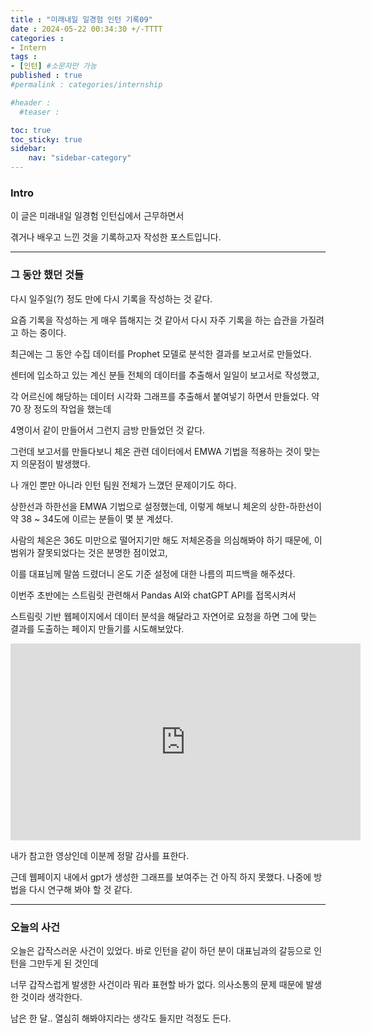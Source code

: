 ```yaml
---
title : "미래내일 일경험 인턴 기록09"
date : 2024-05-22 00:34:30 +/-TTTT
categories : 
- Intern
tags : 
- [인턴] #소문자만 가능
published : true
#permalink : categories/internship

#header :
  #teaser : 

toc: true
toc_sticky: true
sidebar:
    nav: "sidebar-category"
---
```


### Intro

이 글은 미래내일 일경험 인턴십에서 근무하면서

겪거나 배우고 느낀 것을 기록하고자 작성한 포스트입니다.

* * *

### 그 동안 했던 것들

다시 일주일(?) 정도 만에 다시 기록을 작성하는 것 같다.

요즘 기록을 작성하는 게 매우 뜸해지는 것 같아서 다시 자주 기록을 하는 습관을 가질려고 하는 중이다.

최근에는 그 동안 수집 데이터를 Prophet 모델로 분석한 결과를 보고서로 만들었다.

센터에 입소하고 있는 계신 분들 전체의 데이터를 추출해서 일일이 보고서로 작성했고,

각 어르신에 해당하는 데이터 시각화 그래프를 추출해서 붙여넣기 하면서 만들었다. 약 70 장 정도의 작업을 했는데

4명이서 같이 만들어서 그런지 금방 만들었던 것 같다.

그런데 보고서를 만들다보니 체온 관련 데이터에서 EMWA 기법을 적용하는 것이 맞는지 의문점이 발생했다.

나 개인 뿐만 아니라 인턴 팀원 전체가 느꼈던 문제이기도 하다.

상한선과 하한선을 EMWA 기법으로 설정했는데, 이렇게 해보니 체온의 상한-하한선이 약 38 ~ 34도에 이르는 분들이 몇 분 계셨다.

사람의 체온은 36도 미만으로 떨어지기만 해도 저체온증을 의심해봐야 하기 때문에, 이 범위가 잘못되었다는 것은 분명한 점이었고,

이를 대표님께 말씀 드렸더니 온도 기준 설정에 대한 나름의 피드백을 해주셨다.

이번주 초반에는 스트림릿 관련해서 Pandas AI와 chatGPT API를 접목시켜서

스트림릿 기반 웹페이지에서 데이터 분석을 해달라고 자연어로 요청을 하면 그에 맞는 결과를 도출하는 페이지 만들기를 시도해보았다.

<iframe width="560" height="315" src="https://www.youtube.com/embed/_dDaNgBDoHY?si=CS-Eu4c5Ws0Uly56" title="YouTube video player" frameborder="0" allow="accelerometer; autoplay; clipboard-write; encrypted-media; gyroscope; picture-in-picture; web-share" referrerpolicy="strict-origin-when-cross-origin" allowfullscreen></iframe>

내가 참고한 영상인데 이분께 정말 감사를 표한다.

근데 웹페이지 내에서 gpt가 생성한 그래프를 보여주는 건 아직 하지 못했다. 나중에 방법을 다시 연구해 봐야 할 것 같다.

* * *

### 오늘의 사건 

오늘은 갑작스러운 사건이 있었다. 바로 인턴을 같이 하던 분이 대표님과의 갈등으로 인턴을 그만두게 된 것인데

너무 갑작스럽게 발생한 사건이라 뭐라 표현할 바가 없다. 의사소통의 문제 때문에 발생한 것이라 생각한다.

남은 한 달.. 열심히 해봐야지라는 생각도 들지만 걱정도 든다.

&nbsp;

&nbsp;